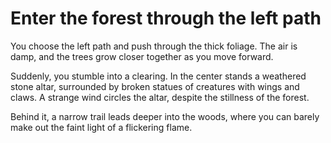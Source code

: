 # ⁠Enter the forest through the left path

You choose the left path and push through the thick foliage. The air is damp, and the trees grow closer together as you move forward.

Suddenly, you stumble into a clearing. In the center stands a weathered stone altar, surrounded by broken statues of creatures with wings and claws. A strange wind circles the altar, despite the stillness of the forest.

Behind it, a narrow trail leads deeper into the woods, where you can barely make out the faint light of a flickering flame.